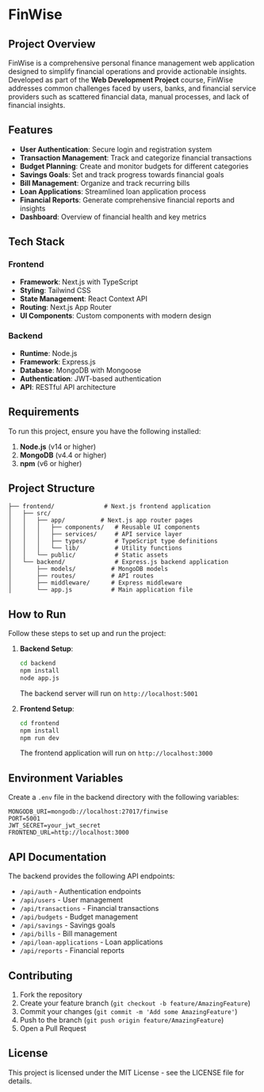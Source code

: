 # FinWise

## Project Overview
FinWise is a comprehensive personal finance management web application designed to simplify financial operations and provide actionable insights. Developed as part of the **Web Development Project** course, FinWise addresses common challenges faced by users, banks, and financial service providers such as scattered financial data, manual processes, and lack of financial insights.

## Features
- **User Authentication**: Secure login and registration system
- **Transaction Management**: Track and categorize financial transactions
- **Budget Planning**: Create and monitor budgets for different categories
- **Savings Goals**: Set and track progress towards financial goals
- **Bill Management**: Organize and track recurring bills
- **Loan Applications**: Streamlined loan application process
- **Financial Reports**: Generate comprehensive financial reports and insights
- **Dashboard**: Overview of financial health and key metrics

## Tech Stack
### Frontend
- **Framework**: Next.js with TypeScript
- **Styling**: Tailwind CSS
- **State Management**: React Context API
- **Routing**: Next.js App Router
- **UI Components**: Custom components with modern design

### Backend
- **Runtime**: Node.js
- **Framework**: Express.js
- **Database**: MongoDB with Mongoose
- **Authentication**: JWT-based authentication
- **API**: RESTful API architecture

## Requirements
To run this project, ensure you have the following installed:
1. **Node.js** (v14 or higher)
2. **MongoDB** (v4.4 or higher)
3. **npm** (v6 or higher)

## Project Structure
```
├── frontend/              # Next.js frontend application
│   ├── src/
│   │   ├── app/          # Next.js app router pages
│   │   │   ├── components/   # Reusable UI components
│   │   │   ├── services/     # API service layer
│   │   │   ├── types/        # TypeScript type definitions
│   │   │   └── lib/          # Utility functions
│   │   └── public/           # Static assets
│   └── backend/              # Express.js backend application
│       ├── models/          # MongoDB models
│       ├── routes/          # API routes
│       ├── middleware/      # Express middleware
│       └── app.js           # Main application file
```

## How to Run
Follow these steps to set up and run the project:

1. **Backend Setup**:
   ```sh
   cd backend
   npm install
   node app.js
   ```
   The backend server will run on `http://localhost:5001`

2. **Frontend Setup**:
   ```sh
   cd frontend
   npm install
   npm run dev
   ```
   The frontend application will run on `http://localhost:3000`

## Environment Variables
Create a `.env` file in the backend directory with the following variables:
```
MONGODB_URI=mongodb://localhost:27017/finwise
PORT=5001
JWT_SECRET=your_jwt_secret
FRONTEND_URL=http://localhost:3000
```

## API Documentation
The backend provides the following API endpoints:
- `/api/auth` - Authentication endpoints
- `/api/users` - User management
- `/api/transactions` - Financial transactions
- `/api/budgets` - Budget management
- `/api/savings` - Savings goals
- `/api/bills` - Bill management
- `/api/loan-applications` - Loan applications
- `/api/reports` - Financial reports

## Contributing
1. Fork the repository
2. Create your feature branch (`git checkout -b feature/AmazingFeature`)
3. Commit your changes (`git commit -m 'Add some AmazingFeature'`)
4. Push to the branch (`git push origin feature/AmazingFeature`)
5. Open a Pull Request

## License
This project is licensed under the MIT License - see the LICENSE file for details.